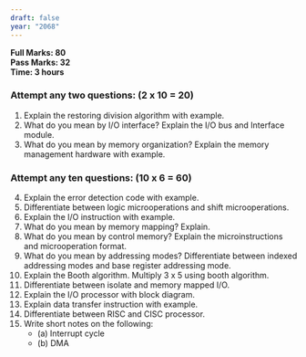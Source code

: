 ```yaml
---
draft: false
year: "2068"
---
```


**Full Marks: 80**\
**Pass Marks: 32**\
**Time: 3 hours**

### Attempt any two questions: (2 x 10 = 20)

1. Explain the restoring division algorithm with example.
2. What do you mean by I/O interface? Explain the I/O bus and Interface module.
3. What do you mean by memory organization? Explain the memory management hardware with example.

### Attempt any ten questions: (10 x 6 = 60)

4. Explain the error detection code with example.
5. Differentiate between logic microoperations and shift microoperations.
6. Explain the I/O instruction with example.
7. What do you mean by memory mapping? Explain.
8. What do you mean by control memory? Explain the microinstructions and microoperation format.
9. What do you mean by addressing modes? Differentiate between indexed addressing modes and base register addressing mode.
10. Explain the Booth algorithm. Multiply 3 x 5 using booth algorithm.
11. Differentiate between isolate and memory mapped I/O.
12. Explain the I/O processor with block diagram.
13. Explain data transfer instruction with example.
14. Differentiate between RISC and CISC processor.
15. Write short notes on the following:
    - (a) Interrupt cycle
    - (b) DMA
